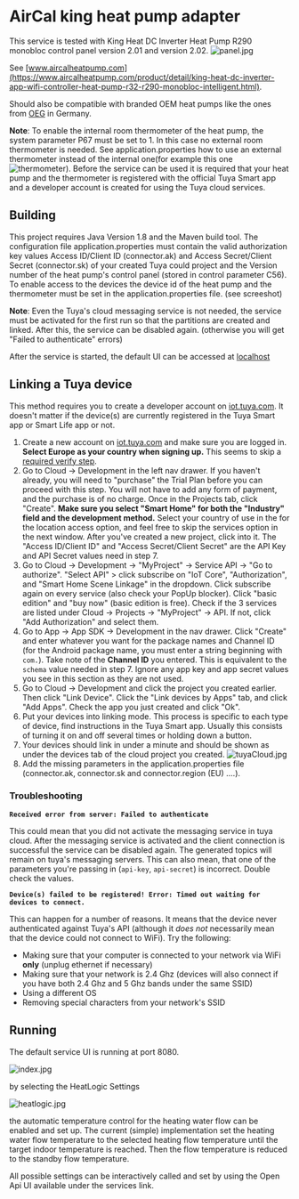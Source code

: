 # AirCal king heat pump adapter 
This service is tested with King Heat DC Inverter Heat Pump R290 monobloc control panel
version 2.01 and version 2.02.
![panel.jpg](documentation%2Fimages%2Fpanel.jpg)

See [www.aircalheatpump.com](https://www.aircalheatpump.com/product/detail/king-heat-dc-inverter-app-wifi-controller-heat-pump-r32-r290-monobloc-intelligent.html).

Should also be compatible with branded OEM heat pumps like the ones from [OEG](https://www.oeg.net/de/multifunktionale-leistungsgesteuerte-luft-wasser-waermepumpen?icp=tts)
in Germany.

**Note**: To enable the internal room thermometer of the heat pump, the system parameter P67 must be set to 1. In this case no external room thermometer is needed. 
See application.properties how to use an external thermometer instead of the internal one(for example this one ![thermometer](documentation%2Fimages%2Fthermometer.jpg)). 
Before the service can be used it is required that your heat pump and the thermometer is registered with the official Tuya Smart app 
and a developer account is created for using the Tuya cloud services. 
## Building 
This project requires Java Version 1.8 and the Maven build tool.
The configuration file application.properties must contain the valid authorization key values
Access ID/Client ID (connector.ak) and Access Secret/Client Secret (connector.sk) of your created Tuya could project and the Version number of the heat pump's control panel
(stored in control parameter C56). 
To enable access to the devices the device id of the heat pump and the thermometer must be set in the application.properties file. (see screeshot)

**Note**: Even the Tuya's cloud messaging service is not needed, the service must be activated for the first 
run so that the partitions are created and linked. After this, the service can be disabled again. (otherwise you will get "Failed to authenticate" errors)

After the service is started, the default UI can be accessed at [localhost](http://localhost:8080/swagger-ui.html)

## Linking a Tuya device

This method requires you to create a developer account on [iot.tuya.com](https://iot.tuya.com). It doesn't matter if the device(s) are currently registered in the Tuya Smart app or Smart Life app or not.

1. Create a new account on [iot.tuya.com](https://iot.tuya.com) and make sure you are logged in. **Select Europe as your country when signing up.** This seems to skip a [required verify step](https://github.com/codetheweb/tuyapi/issues/425).
2. Go to Cloud -> Development in the left nav drawer. If you haven't already, you will need to "purchase" the Trial Plan before you can proceed with this step. You will not have to add any form of payment, and the purchase is of no charge. Once in the Projects tab, click "Create". **Make sure you select "Smart Home" for both the "Industry" field and  the development method.** Select your country of use in the for the location access option, and feel free to skip the services option in the next window. After you've created a new project, click into it. The "Access ID/Client ID" and "Access Secret/Client Secret" are the API Key and API Secret values need in step 7.
3. Go to Cloud -> Development -> "MyProject" -> Service API -> "Go to authorize". "Select API" > click subscribe on "IoT Core", "Authorization", and "Smart Home Scene Linkage" in the dropdown. Click subscribe again on every service (also check your PopUp blocker). Click "basic edition" and "buy now" (basic edition is free). Check if the 3 services are listed under Cloud -> Projects -> "MyProject" -> API. If not, click "Add Authorization" and select them.
4. Go to App -> App SDK -> Development in the nav drawer. Click "Create" and enter whatever you want for the package names and Channel ID (for the Android package name, you must enter a string beginning with `com.`). Take note of the **Channel ID** you entered. This is equivalent to the `schema` value needed in step 7. Ignore any app key and app secret values you see in this section as they are not used.
5. Go to Cloud -> Development and click the project you created earlier. Then click "Link Device". Click the "Link devices by Apps" tab, and click "Add Apps". Check the app you just created and click "Ok".
6. Put your devices into linking mode.  This process is specific to each type of device, find instructions in the Tuya Smart app. Usually this consists of turning it on and off several times or holding down a button.
7. Your devices should link in under a minute and should be shown as under the devices tab of the cloud project you created. ![tuyaCloud.jpg](documentation%2Fimages%2FtuyaCloud.jpg)
8. Add the missing parameters in the application.properties file (connector.ak, connector.sk and connector.region (EU) ....).

### Troubleshooting

**`Received error from server: Failed to authenticate`**

This could mean that you did not activate the messaging service in tuya cloud. After the messaging service is activated and the client connection is successful
the service can be disabled again. The generated topics will remain on tuya's messaging servers.
This can also mean, that one of the parameters you're passing in (`api-key`, `api-secret`) is incorrect. Double check the values.

**`Device(s) failed to be registered! Error: Timed out waiting for devices to connect.`**

This can happen for a number of reasons. It means that the device never authenticated against Tuya's API (although it *does not* necessarily mean that the device could not connect to WiFi). Try the following:
- Making sure that your computer is connected to your network via WiFi **only** (unplug ethernet if necessary)
- Making sure that your network is 2.4 Ghz (devices will also connect if you have both 2.4 Ghz and 5 Ghz bands under the same SSID)
- Using a different OS
- Removing special characters from your network's SSID

## Running
The default service UI is running at port 8080.

![index.jpg](documentation%2Fimages%2Findex.jpg)

by selecting the HeatLogic Settings

![heatlogic.jpg](documentation%2Fimages%2Fheatlogic.jpg)

the automatic temperature control for the heating water flow can be enabled and set up. The current (simple)
implementation set the heating water flow temperature to the selected heating flow temperature until the 
target indoor temperature is reached. Then the flow temperature is reduced to the standby flow temperature.

All possible settings can be interactively called and set by using the Open Api UI available 
under the services link.